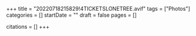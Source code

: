 +++
title = "20220718215829!4TICKETSLONETREE.avif"
tags = ["Photos"]
categories = []
startDate = ""
draft = false
pages = []

citations = []
+++
